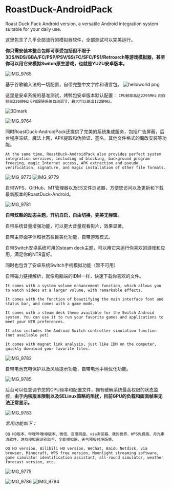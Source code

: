 # RoastDuck-AndroidPack
Roast Duck Pack Android version, a versatile Android integration system suitable for your daily use.

这里包含了几乎全部流行的模拟器软件，全部测试可以完美运行。

**你只需安装本整合包即可享受包括但不限于3DS/NDS/GBA/FC/PSP/PSV/SS/FC/SFC/PS1/Retroarch等游戏模拟器，甚至你可以用它来模拟Switch原生游戏，也就是YUZU安卓版本。**

![IMG_9765](https://github.com/sskyNS/RoastDuck-AndroidPack/assets/121209531/82a0f558-50b0-4bf8-b6f1-10a4aea9d746)

基于谷歌输入法的一切配置，自带完整中文字库和语言包。
![helloworld png](https://github.com/sskyNS/RoastDuck-AndroidPack/assets/121209531/5b9a9717-1327-46ff-b5f1-ecff112cfde8)


这里是安卓系统的基准测试，烤鸭包安卓版本默认配置：
```CPU频率高达2295MHz```
```内存频率2200MHz```
```GPU跟随系统自动调节，最大可以输出1228MHz。```

![3Dmark](https://github.com/sskyNS/RoastDuck-AndroidPack/assets/121209531/a695afb7-3c4d-4f51-9c60-0a5873eabb0b)


![IMG_9764](https://github.com/sskyNS/RoastDuck-AndroidPack/assets/121209531/67f9fe33-fe62-48ac-852b-88415d001411)

同时RoastDuck-AndroidPack还提供了完美的系统集成服务，包括广告屏蔽，后台程序冻结，魔法上网，APK提取和伪验证、签名，其他文件格式的魔改安装等功能。

```At the same time, RoastDuck-AndroidPack also provides perfect system integration services, including ad blocking, background program freezing, magic Internet access, APK extraction and pseudo verification, signature, and magic installation of other file formats.```

![IMG_9773](https://github.com/sskyNS/RoastDuck-AndroidPack/assets/121209531/be1777a8-4f43-44e8-b30c-757faebe0223)
![IMG_9779](https://github.com/sskyNS/RoastDuck-AndroidPack/assets/121209531/30947c28-243f-4b8b-9ffc-517e74e2e8c1)


自带WPS、GitHub、MT管理器以及ES文件浏览器，方便您访问以及更新和下载最新版本的RoastDuck-Android。

![IMG_9781](https://github.com/sskyNS/RoastDuck-AndroidPack/assets/121209531/29f79946-cc2e-4a85-86be-0b18a49e1d8f)


**自带炫酷的动态主题，开机自启，自由切换，完美无弹窗。**

自带系统音量增强功能，可以更大音量观看影片，效果显著。

自带主界面字体和状态栏目美化功能，自带游戏模式。

自带Switch安卓系统可用的steam deck主题，可以用它来运行你喜欢的游戏和应用，满足你的NTR喜好。

同时也包含了安卓系统Switch手柄模拟功能（暂不可用）

自带磁力链接解析，就像电脑端的IDM一样，快速下载你喜欢的文件。

```It comes with a system volume enhancement function, which allows you to watch videos at a larger volume, with remarkable effects.```

```It comes with the function of beautifying the main interface font and status bar, and comes with a game mode.```

```It comes with a steam deck theme available for the Switch Android system. You can use it to run your favorite games and applications to meet your NTR preferences.```

```It also includes the Android Switch controller simulation function (not available yet)```

```It comes with magnet link analysis, just like IDM on the computer, quickly download your favorite files.```

![IMG_9782](https://github.com/sskyNS/RoastDuck-AndroidPack/assets/121209531/c9295379-67e8-482d-aed0-990d3a2d0f43)

自带电池充电保护以及风险提示功能，自带电池手柄优化功能。

![IMG_9785](https://github.com/sskyNS/RoastDuck-AndroidPack/assets/121209531/ebc6c42f-dade-42ff-a67d-9444e339a3a4)


后台可以任意调节您的CPU频率和配置文件，拥有破解系统最高权限的状态监控，**由于内核版本限制以及SELinux策略的阻扰，目前GPU的负载和画面帧率无法正常显示。**

![IMG_9783](https://github.com/sskyNS/RoastDuck-AndroidPack/assets/121209531/6a806a30-bdb3-4568-ac56-c47366064698)


*常用功能如下：*

```QQ HD版本、哔哩哔哩HD版本、微信、百度网盘、via浏览器、我的世界、WPS免费版、月光串流软件、游戏模拟器识别助手、全能模拟器、天气预报纯净版等。```

```QQ HD version, Bilibili HD version, WeChat, Baidu Netdisk, via browser, Minecraft, WPS free version, Moonlight streaming software, game simulator identification assistant, all-round simulator, weather forecast version, etc.```

![IMG_9775](https://github.com/sskyNS/RoastDuck-AndroidPack/assets/121209531/10d6b0c7-b137-4b8c-a58e-1b96894b6172)

![IMG_9786](https://github.com/sskyNS/RoastDuck-AndroidPack/assets/121209531/513b954e-2620-4717-964f-e686c5743141)
![IMG_9784](https://github.com/sskyNS/RoastDuck-AndroidPack/assets/121209531/5c0848c5-46fc-4d41-a942-ff45f2c1324c)


